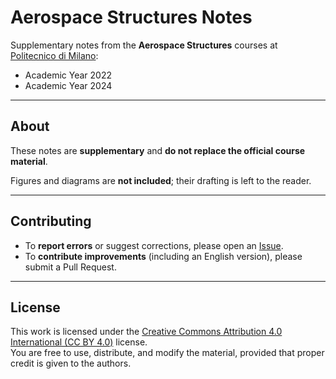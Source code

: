 # Aerospace Structures Notes

Supplementary notes from the **Aerospace Structures** courses at  
[Politecnico di Milano](https://www.polimi.it):

- Academic Year 2022  
- Academic Year 2024  

---

## About
These notes are **supplementary** and **do not replace the official course material**.  

Figures and diagrams are **not included**; their drafting is left to the reader.  

---

## Contributing
- To **report errors** or suggest corrections, please open an [Issue](../../issues).  
- To **contribute improvements** (including an English version), please submit a Pull Request.  

---

## License
This work is licensed under the [Creative Commons Attribution 4.0 International (CC BY 4.0)](LICENSE) license.  
You are free to use, distribute, and modify the material, provided that proper credit is given to the authors.
